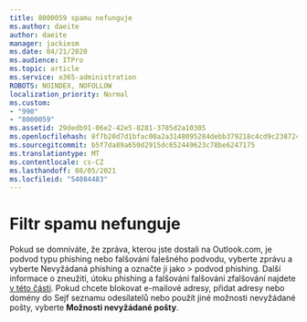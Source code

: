 ```yaml
---
title: 8000059 spamu nefunguje
ms.author: daeite
author: daeite
manager: jackiesm
ms.date: 04/21/2020
ms.audience: ITPro
ms.topic: article
ms.service: o365-administration
ROBOTS: NOINDEX, NOFOLLOW
localization_priority: Normal
ms.custom:
- "990"
- "8000059"
ms.assetid: 29dedb91-06e2-42e5-8281-3785d2a10305
ms.openlocfilehash: 8f7b20d7d1bfac00a2a3148095284debb379218c4cd9c2387249df994fbb08b6
ms.sourcegitcommit: b5f7da89a650d2915dc652449623c78be6247175
ms.translationtype: MT
ms.contentlocale: cs-CZ
ms.lasthandoff: 08/05/2021
ms.locfileid: "54084483"
---
```

# <a name="spam-filter-not-working"></a>Filtr spamu nefunguje

Pokud se domníváte, že zpráva, kterou jste dostali na Outlook.com, je podvod typu  phishing nebo falšování falešného podvodu, vyberte zprávu a vyberte Nevyžádaná phishing a označte ji jako \>  podvod phishing. Další informace o zneužití, útoku phishing a falšování falšování zfalšování najdete [v této části](https://support.office.com/article/0d882ea5-eedc-4bed-aebc-079ffa1105a3?wt.mc_id=Office_Outlook_com_Alchemy). Pokud chcete blokovat e-mailové adresy, přidat adresy nebo domény do Sejf seznamu odesílatelů nebo použít jiné možnosti nevyžádané pošty, vyberte **Možnosti nevyžádané pošty**.
  